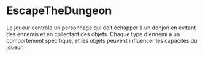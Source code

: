 # EscapeTheDungeon
Le joueur contrôle un personnage qui doit échapper à un donjon en évitant des ennemis et en collectant des objets. Chaque type d'ennemi a un comportement spécifique, et les objets peuvent influencer les capacités du joueur.
